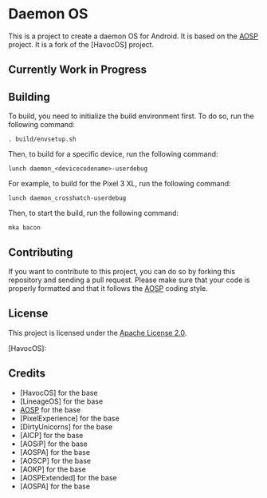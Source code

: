 # Daemon OS

This is a project to create a daemon OS for Android. It is based on the [AOSP] project. It is a fork of the [HavocOS] project.

## Currently Work in Progress

## Building

To build, you need to initialize the build environment first. To do so, run the following command:

    . build/envsetup.sh

Then, to build for a specific device, run the following command:

    lunch daemon_<devicecodename>-userdebug

For example, to build for the Pixel 3 XL, run the following command:

    lunch daemon_crosshatch-userdebug

Then, to start the build, run the following command:

    mka bacon

## Contributing

If you want to contribute to this project, you can do so by forking this repository and sending a pull request. Please make sure that your code is properly formatted and that it follows the [AOSP] coding style.

## License

This project is licensed under the [Apache License 2.0].

[aosp]: https://source.android.com/

[HavocOS]:

[apache license 2.0]: https://www.apache.org/licenses/LICENSE-2.0

## Credits

- [HavocOS] for the base
- [LineageOS] for the base
- [AOSP] for the base
- [PixelExperience] for the base
- [DirtyUnicorns] for the base
- [AICP] for the base
- [AOSiP] for the base
- [AOSPA] for the base
- [AOSCP] for the base
- [AOKP] for the base
- [AOSPExtended] for the base
- [AOSPA] for the base
